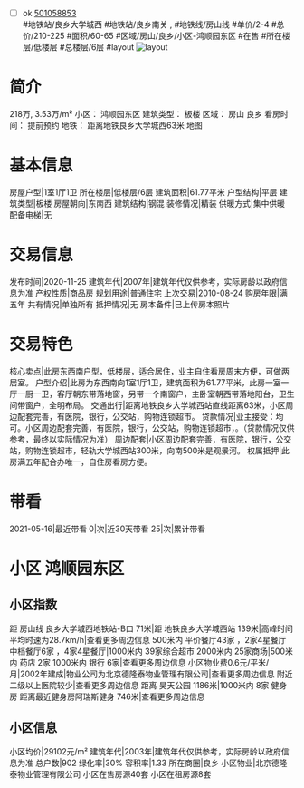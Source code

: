 - [ ] ok [501058853](https://bj.5i5j.com/ershoufang/501058853.html)  
 #地铁站/良乡大学城西 #地铁站/良乡南关 ,  #地铁线/房山线
#单价/2-4 #总价/210-225 #面积/60-65   #区域/房山/良乡/小区-鸿顺园东区 #在售 #所在楼层/低楼层 #总楼层/6层 #layout 
![layout](http://image2a.5i5j.com/scm/HOUSE_CUSTOMER/ba96edf4c2804751a64b363b1573420e.jpg_P5.jpg) 
# 简介 
 218万,  3.53万/m² 
小区： 鸿顺园东区
建筑类型： 板楼
区域： 房山 良乡
看房时间： 提前预约
地铁： 距离地铁良乡大学城西63米 地图
# 基本信息 
 房屋户型|1室1厅1卫
所在楼层|低楼层/6层
建筑面积|61.77平米
户型结构|平层
建筑类型|板楼
房屋朝向|东南西
建筑结构|钢混
装修情况|精装
供暖方式|集中供暖
配备电梯|无
# 交易信息 
 发布时间|2020-11-25
建筑年代|2007年|建筑年代仅供参考，实际房龄以政府信息为准
产权性质|商品房
规划用途|普通住宅
上次交易|2010-08-24
购房年限|满五年
共有情况|单独所有
抵押情况|无
房本备件|已上传房本照片
# 交易特色 
 核心卖点|此房东西南户型，低楼层，适合居住，业主自住看房周末方便，可做两居室。
户型介绍|此房为东西南向1室1厅1卫，建筑面积为61.77平米，此房一室一厅一厨一卫，客厅朝东带落地窗，另带一个南窗户，主卧室朝西带落地阳台，卫生间带窗户，全明布局。
交通出行|距离地铁良乡大学城西站直线距离63米，小区周边配套完善，有医院，银行，公交站，购物连锁超市。
贷款情况|业主接受：均可。小区周边配套完善，有医院，银行，公交站，购物连锁超市，。（贷款情况仅供参考，最终以实际情况为准）
周边配套|小区周边配套完善，有医院，银行，公交站，购物连锁超市，轻轨大学城西站300米，向南500米是观景河。
权属抵押|此房满五年配合办唯一，自住房看房方便。
# 带看 
 2021-05-16|最近带看	 0|次|近30天带看	 25|次|累计带看
# 小区 鸿顺园东区
## 小区指数 
 距 房山线 良乡大学城西地铁站-B口 71米|距 地铁良乡大学城西站 139米|高峰时间平均时速为28.7km/h|查看更多周边信息
500米内 平价餐厅43家 ，2家4星餐厅
中档餐厅6家 ，4家4星餐厅|1000米内 39家综合超市
2000米内 25家商场|500米内 药店 2家
1000米内 银行 6家|查看更多周边信息
小区物业费0.6元/平米/月|2002年建成|物业公司为北京德隆泰物业管理有限公司|查看更多周边信息
附近二级以上医院较少|查看更多周边信息
距离 昊天公园 1186米|1000米内 8家 健身房
距离最近健身房阿瑞斯健身 746米|查看更多周边信息
## 小区信息 
 小区均价|29102元/m²
建筑年代|2003年|建筑年代仅供参考，实际房龄以政府信息为准
总户数|902
绿化率|30%
容积率|1.33
所在商圈|良乡
小区物业|北京德隆泰物业管理有限公司
小区在售房源40套
小区在租房源8套
